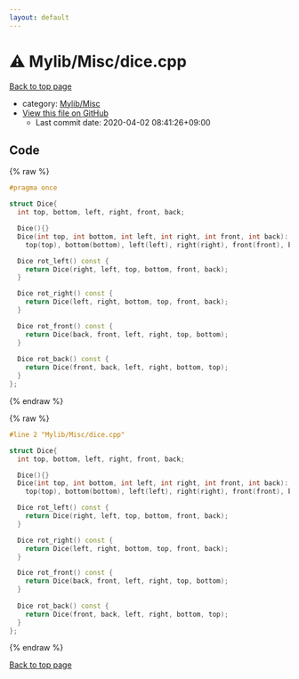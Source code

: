 ```yaml
---
layout: default
---
```


<!-- mathjax config similar to math.stackexchange -->
<script type="text/javascript" async
  src="https://cdnjs.cloudflare.com/ajax/libs/mathjax/2.7.5/MathJax.js?config=TeX-MML-AM_CHTML">
</script>
<script type="text/x-mathjax-config">
  MathJax.Hub.Config({
    TeX: { equationNumbers: { autoNumber: "AMS" }},
    tex2jax: {
      inlineMath: [ ['$','$'] ],
      processEscapes: true
    },
    "HTML-CSS": { matchFontHeight: false },
    displayAlign: "left",
    displayIndent: "2em"
  });
</script>

<script type="text/javascript" src="https://cdnjs.cloudflare.com/ajax/libs/jquery/3.4.1/jquery.min.js"></script>
<script src="https://cdn.jsdelivr.net/npm/jquery-balloon-js@1.1.2/jquery.balloon.min.js" integrity="sha256-ZEYs9VrgAeNuPvs15E39OsyOJaIkXEEt10fzxJ20+2I=" crossorigin="anonymous"></script>
<script type="text/javascript" src="../../../assets/js/copy-button.js"></script>
<link rel="stylesheet" href="../../../assets/css/copy-button.css" />


# :warning: Mylib/Misc/dice.cpp

<a href="../../../index.html">Back to top page</a>

* category: <a href="../../../index.html#3aaad417c82174440088b5eea559262a">Mylib/Misc</a>
* <a href="{{ site.github.repository_url }}/blob/master/Mylib/Misc/dice.cpp">View this file on GitHub</a>
    - Last commit date: 2020-04-02 08:41:26+09:00




## Code

<a id="unbundled"></a>
{% raw %}
```cpp
#pragma once

struct Dice{
  int top, bottom, left, right, front, back;

  Dice(){}
  Dice(int top, int bottom, int left, int right, int front, int back):
    top(top), bottom(bottom), left(left), right(right), front(front), back(back){}

  Dice rot_left() const {
    return Dice(right, left, top, bottom, front, back);
  }

  Dice rot_right() const {
    return Dice(left, right, bottom, top, front, back);
  }

  Dice rot_front() const {
    return Dice(back, front, left, right, top, bottom);
  }
  
  Dice rot_back() const {
    return Dice(front, back, left, right, bottom, top);
  }
};

```
{% endraw %}

<a id="bundled"></a>
{% raw %}
```cpp
#line 2 "Mylib/Misc/dice.cpp"

struct Dice{
  int top, bottom, left, right, front, back;

  Dice(){}
  Dice(int top, int bottom, int left, int right, int front, int back):
    top(top), bottom(bottom), left(left), right(right), front(front), back(back){}

  Dice rot_left() const {
    return Dice(right, left, top, bottom, front, back);
  }

  Dice rot_right() const {
    return Dice(left, right, bottom, top, front, back);
  }

  Dice rot_front() const {
    return Dice(back, front, left, right, top, bottom);
  }
  
  Dice rot_back() const {
    return Dice(front, back, left, right, bottom, top);
  }
};

```
{% endraw %}

<a href="../../../index.html">Back to top page</a>

